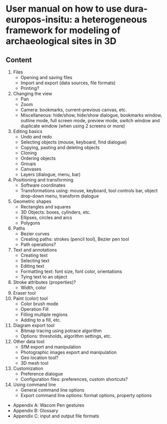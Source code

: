 # User manual on how to use dura-europos-insitu: a heterogeneous framework for modeling of archaeological sites in 3D

## Content

1. Files
    * Opening and saving files
    * Import and export (data sources, file formats)
    * Printing?
2. Changing the view
    * Pan
    * Zoom
    * Camera: bookmarks, current-previous canvas, etc.
    * Miscellaneous: hide/show, hide/show dialogue, bookmarks window, outline mode, full screen mode, preview mode, switch window and duplicate window (when using 2 screens or more)
3. Editing basics
    * Undo and redo
    * Selecting objects (mouse, keyboard, find dialogue)
    * Copying, pasting and deleting objects
    * Cloning
    * Ordering objects
    * Groups
    * Canvases
    * Layers (dialogue, menu, bar)
4. Positioning and transforming
    * Software coordinates
    * Transformations using: mouse, keyboard, tool controls bar, object drop-down menu, transform dialogue
5. Geometric shapes
    * Rectangles and squares
    * 3D Objects: boxes, cylinders, etc.
    * Ellipses, circles and arcs
    * Polygons
6. Paths
    * Bezier curves
    * Creating paths: strokes (pencil tool), Bezier pen tool
    * Path operations?
6. Text and annotations
    * Creating text
    * Selecting text
    * Editing text
    * Formatting text: font size, font color, orientations
    * Tying text to an object
7. Stroke attributes (properties)?
    * Width, color
7. Eraser tool
8. Paint (color) tool
    * Color brush mode
    * Operation Fill
    * Filling multiple regions
    * Adding to a fill, etc.
9. Diagram export tool
    * Bitmap tracing using potrace algorithm 
    * Options: thresholds, algorithm settings, etc.
10. Other data tool
    * SfM export and manipulation
    * Photographic images export and manipulation
    * Geo location tool? 
    * 3D mesh tool
11. Customization
    * Preference dialogue
    * Configuration files: preferences, custom shortcuts?
12. Using command line
    * General command line options
    * Export command line options: format options, property options
* Appendix A: Wacom Pen gestures
* Appendix B: Glossary
* Appendix C: input and output file formats
